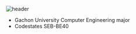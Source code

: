 ![header](https://capsule-render.vercel.app/api?type=Transparent&color=auto&height=300&section=header&text=Koronba&fontSize=90)
- Gachon University Computer Engineering major
- Codestates SEB-BE40
